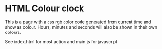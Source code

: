 # HTML Colour clock

This is a page with a css rgb color code generated from current time and show as colour. Hours, minutes and seconds will also be shown in their own colours.

See index.html for most action and main.js for javascript

